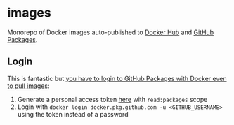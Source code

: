 # images

Monorepo of Docker images auto-published to [Docker Hub](https://hub.docker.com/repositories/nextools) and [GitHub Packages](https://help.github.com/en/packages/using-github-packages-with-your-projects-ecosystem/configuring-docker-for-use-with-github-packages).

## Login

This is fantastic but [you have to login to GitHub Packages with Docker even to pull images](https://github.community/t5/GitHub-Actions/docker-pull-from-public-GitHub-Package-Registry-fail-with-quot/td-p/32782):

1. Generate a personal access token [here](https://github.com/settings/tokens) with `read:packages` scope
2. Login with `docker login docker.pkg.github.com -u <GITHUB_USERNAME>` using the token instead of a password

